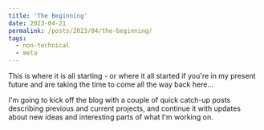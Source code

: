 ```yaml
---
title: 'The Beginning'
date: 2023-04-21
permalink: /posts/2023/04/the-beginning/
tags:
  - non-technical
  - meta
---
```


This is where it is all starting - or where it all started if you're in my present future and are taking the time to come all the way back here...

I'm going to kick off the blog with a couple of quick catch-up posts describing previous and current projects, and continue it with updates about new ideas and interesting parts of what I'm working on.